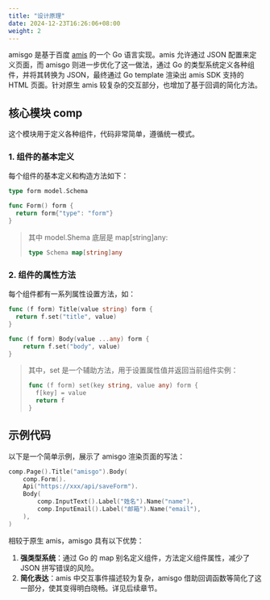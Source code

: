 ```yaml
---
title: "设计原理"
date: 2024-12-23T16:26:06+08:00
weight: 2
---
```


amisgo 是基于百度 [amis](https://aisuda.bce.baidu.com/amis) 的一个 Go 语言实现。amis 允许通过 JSON 配置来定义页面，而 amisgo 则进一步优化了这一做法，通过 Go 的类型系统定义各种组件，并将其转换为 JSON，最终通过 Go template 渲染出 amis SDK 支持的 HTML 页面。针对原生 amis 较复杂的交互部分，也增加了基于回调的简化方法。

## 核心模块 comp
这个模块用于定义各种组件，代码非常简单，遵循统一模式。

### 1. 组件的基本定义
每个组件的基本定义和构造方法如下：

```go
type form model.Schema

func Form() form {
  return form{"type": "form"}
}
```

> 其中 model.Shema 底层是 map[string]any: 
> ```go
> type Schema map[string]any
> ```

### 2. 组件的属性方法

每个组件都有一系列属性设置方法，如：

```go
func (f form) Title(value string) form {
  return f.set("title", value)
}

func (f form) Body(value ...any) form {
	return f.set("body", value)
}
```

> 其中，set 是一个辅助方法，用于设置属性值并返回当前组件实例：
> 
> ```go
> func (f form) set(key string, value any) form {
>   f[key] = value
>   return f
> }
> ```

## 示例代码

以下是一个简单示例，展示了 amisgo 渲染页面的写法：

```go
comp.Page().Title("amisgo").Body(
	comp.Form().
	Api("https://xxx/api/saveForm").
	Body(
		comp.InputText().Label("姓名").Name("name"),
		comp.InputEmail().Label("邮箱").Name("email"),
	),
)
```

相较于原生 amis，amisgo 具有以下优势：

1. **强类型系统**：通过 Go 的 map 别名定义组件，方法定义组件属性，减少了 JSON 拼写错误的风险。
2. **简化表达**：amis 中交互事件描述较为复杂，amisgo 借助回调函数等简化了这一部分，使其变得明白晓畅。详见后续章节。
